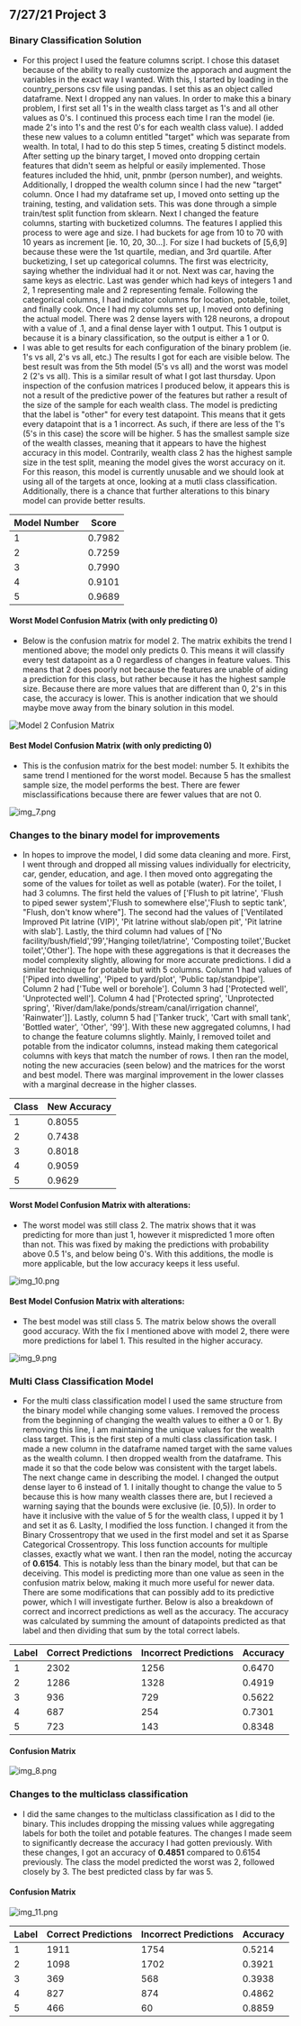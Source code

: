 ## 7/27/21 Project 3 

### Binary Classification Solution
- For this project I used the feature columns script. I chose this dataset because of the ability to really customize the apporach and augment the variables in the exact way I wanted. With this, I started by loading in the country_persons csv file using pandas. I set this as an object called dataframe. Next I dropped any nan values. In order to make this a binary problem, I first set all 1's in the wealth class target as 1's and all other values as 0's. I continued this process each time I ran the model (ie. made 2's into 1's and the rest 0's for each wealth class value). I added these new values to a column entitled "target" which was separate from wealth. In total, I had to do this step 5 times, creating 5 distinct models. After setting up the binary target, I moved onto dropping certain features that didn't seem as helpful or easily implemented. Those features included the hhid, unit, pnmbr (person number), and weights. Additionally, I dropped the wealth column since I had the new "target" column. Once I had my dataframe set up, I moved onto setting up the training, testing, and validation sets. This was done through a simple train/test split function from sklearn. Next I changed the feature columns, starting with bucketized columns. The features I applied this process to were age and size. I had buckets for age from 10 to 70 with 10 years as increment [ie. 10, 20, 30...]. For size I had buckets of [5,6,9] because these were the 1st quartile, median, and 3rd quartile. After bucketizing, I set up categorical columns. The first was electricity, saying whether the individual had it or not. Next was car, having the same keys as electric. Last was gender which had keys of integers 1 and 2, 1 representing male and 2 representing female. Following the categorical columns, I had indicator columns for location, potable, toilet, and finally cook. Once I had my columns set up, I moved onto defining the actual model. There was 2 dense layers with 128 neurons, a dropout with a value of .1, and a final dense layer with 1 output. This 1 output is because it is a binary classification, so the output is either a 1 or 0. 
- I was able to get results for each configuration of the binary problem (ie. 1's vs all, 2's vs all, etc.) The results I got for each are visible below. The best result was from the 5th model (5's vs all) and the worst was model 2 (2's vs all). This is a similar result of what I got last thursday. Upon inspection of the confusion matrices I produced below, it appears this is not a result of the predictive power of the features but rather a result of the size of the sample for each wealth class. The model is predicting that the label is "other" for every test datapoint. This means that it gets every datapoint that is a 1 incorrect. As such, if there are less of the 1's (5's in this case) the score will be higher. 5 has the smallest sample size of the wealth classes, meaning that it appears to have the highest accuracy in this model. Contrarily, wealth class 2 has the highest sample size in the test split, meaning the model gives the worst accuracy on it. For this reason, this model is currently unusable and we should look at using all of the targets at once, looking at a mutli class classification. Additionally, there is a chance that further alterations to this binary model can provide better results.

|Model Number| Score|
|-----|------|
| 1 | 0.7982 |
| 2 | 0.7259 |
| 3 | 0.7990 |
| 4 | 0.9101 |
| 5 | 0.9689 |


#### Worst Model Confusion Matrix (with only predicting 0)
- Below is the confusion matrix for model 2. The matrix exhibits the trend I mentioned above; the model only predicts 0. This means it will classify every test datapoint as a 0 regardless of changes in feature values. This means that 2 does poorly not because the features are unable of aiding a prediction for this class, but rather because it has the highest sample size. Because there are more values that are different than 0, 2's in this case, the accuracy is lower. This is another indication that we should maybe move away from the binary solution in this model. 

![Model 2 Confusion Matrix](model_2_confusion.png)
#### Best Model Confusion Matrix (with only predicting 0)
- This is the confusion matrix for the best model: number 5. It exhibits the same trend I mentioned for the worst model. Because 5 has the smallest sample size, the model performs the best. There are fewer misclassifications because there are fewer values that are not 0. 

![img_7.png](img_7.png)

### Changes to the binary model for improvements
- In hopes to improve the model, I did some data cleaning and more. First, I went through and dropped all missing values individually for electricity, car, gender, education, and age. I then moved onto aggregating the some of the values for toilet as well as potable (water). For the toilet, I had 3 columns. The first held the values of ['Flush to pit latrine', 'Flush to piped sewer system','Flush to somewhere else','Flush to septic tank', "Flush, don't know where"]. The second had the values of ['Ventilated Improved Pit latrine (VIP)', 'Pit latrine without slab/open pit', 'Pit latrine with slab']. Lastly, the third column had values of ['No facility/bush/field','99','Hanging toilet/latrine', 'Composting toilet','Bucket toilet','Other']. The hope with these aggregations is that it decreases the model complexity slightly, allowing for more accurate predictions. I did a similar technique for potable but with 5 columns. Column 1 had values of ['Piped into dwelling', 'Piped to yard/plot', 'Public tap/standpipe']. Column 2 had ['Tube well or borehole']. Column 3 had ['Protected well', 'Unprotected well']. Column 4 had ['Protected spring', 'Unprotected spring', 'River/dam/lake/ponds/stream/canal/irrigation channel', 'Rainwater']]. Lastly, column 5 had ['Tanker truck', 'Cart with small tank', 'Bottled water', 'Other', '99']. With these new aggregated columns, I had to change the feature columns slightly. Mainly, I removed toilet and potable from the indicator columns, instead making them categorical columns with keys that match the number of rows. I then ran the model, noting the new accuracies (seen below) and the matrices for the worst and best model. There was marginal improvement in the lower classes with a marginal decrease in the higher classes.

| Class | New Accuracy |
| ---- | ---- |
| 1 | 0.8055 |
| 2 | 0.7438 | 
| 3 | 0.8018 |
| 4 | 0.9059 |
| 5 | 0.9629 |

#### Worst Model Confusion Matrix with alterations:
- The worst model was still class 2. The matrix shows that it was predicting for more than just 1, however it mispredicted 1 more often than not. This was fixed by making the predictions with probability above 0.5 1's, and below being 0's. With this additions, the modle is more applicable, but the low accuracy keeps it less useful.

![img_10.png](img_10.png)

#### Best Model Confusion Matrix with alterations:
- The best model was still class 5. The matrix below shows the overall good accuracy. With the fix I mentioned above with model 2, there were more predictions for label 1. This resulted in the higher accuracy. 

![img_9.png](img_9.png)

### Multi Class Classification Model
- For the multi class classification model I used the same structure from the binary model while changing some values. I removed the process from the beginning of changing the wealth values to either a 0 or 1. By removing this line, I am maintaining the unique values for the wealth class target. This is the first step of a multi class classification task. I made a new column in the dataframe named target with the same values as the wealth column. I then dropped wealth from the dataframe. This made it so that the code below was consistent with the target labels. The next change came in describing the model. I changed the output dense layer to 6 instead of 1. I initally thought to change the value to 5 because this is how many wealth classes there are, but I recieved a warning saying that the bounds were exclusive (ie. [0,5)). In order to have it inclusive with the value of 5 for the wealth class, I upped it by 1 and set it as 6. Laslty, I modified the loss function. I changed it from the Binary Crossentropy that we used in the first model and set it as Sparse Categorical Crossentropy. This loss function accounts for multiple classes, exactly what we want. I then ran the model, noting the accurcay of __0.6154__. This is notably less than the binary model, but that can be deceiving. This model is predicting more than one value as seen in the confusion matrix below, making it much more useful for newer data. There are some modifications that can possibly add to its predictive power, which I will investigate further. Below is also a breakdown of correct and incorrect predictions as well as the accuracy. The accuracy was calculated by summing the amount of datapoints predicted as that label and then dividing that sum by the total correct labels. 


| Label | Correct Predictions | Incorrect Predictions | Accuracy |
| ------- | ------ | -------| -----|
| 1 | 2302 | 1256 | 0.6470 |
| 2 | 1286 | 1328 | 0.4919 |
| 3 | 936 | 729 | 0.5622 |
| 4 | 687 | 254 | 0.7301 |
| 5 | 723 | 143 | 0.8348 | 
#### Confusion Matrix
![img_8.png](img_8.png)

### Changes to the multiclass classification
- I did the same changes to the multiclass classification as I did to the binary. This includes dropping the missing values while aggregating labels for both the toilet and potable features. The changes I made seem to significantly decrease the accuracy I had gotten previously. With these changes, I got an accuracy of __0.4851__ compared to 0.6154 previously. The class the model predicted the worst was 2, followed closely by 3. The best predicted class by far was 5.  

#### Confusion Matrix
![img_11.png](img_11.png)

| Label | Correct Predictions | Incorrect Predictions | Accuracy |
| ------- | ------ | -------| ----- |
| 1 | 1911 | 1754 | 0.5214 |
| 2 | 1098 | 1702 | 0.3921 |
| 3 | 369 | 568 | 0.3938 |
| 4 | 827 | 874 | 0.4862 |
| 5 | 466 | 60 | 0.8859 | 